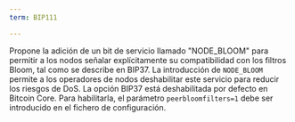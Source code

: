 ```yaml
---
term: BIP111

---
```

Propone la adición de un bit de servicio llamado "NODE_BLOOM" para permitir a los nodos señalar explícitamente su compatibilidad con los filtros Bloom, tal como se describe en BIP37. La introducción de `NODE_BLOOM` permite a los operadores de nodos deshabilitar este servicio para reducir los riesgos de DoS. La opción BIP37 está deshabilitada por defecto en Bitcoin Core. Para habilitarla, el parámetro `peerbloomfilters=1` debe ser introducido en el fichero de configuración.